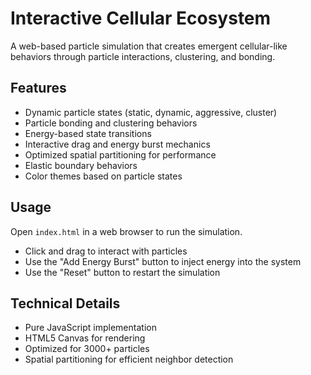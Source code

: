 # Interactive Cellular Ecosystem

A web-based particle simulation that creates emergent cellular-like behaviors through particle interactions, clustering, and bonding.

## Features
- Dynamic particle states (static, dynamic, aggressive, cluster)
- Particle bonding and clustering behaviors
- Energy-based state transitions
- Interactive drag and energy burst mechanics
- Optimized spatial partitioning for performance
- Elastic boundary behaviors
- Color themes based on particle states

## Usage
Open `index.html` in a web browser to run the simulation.
- Click and drag to interact with particles
- Use the "Add Energy Burst" button to inject energy into the system
- Use the "Reset" button to restart the simulation

## Technical Details
- Pure JavaScript implementation
- HTML5 Canvas for rendering
- Optimized for 3000+ particles
- Spatial partitioning for efficient neighbor detection 